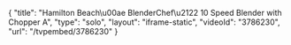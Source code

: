 {
    "title": "Hamilton Beach\u00ae BlenderChef\u2122 10 Speed Blender with Chopper A",
    "type": "solo",
    "layout": "iframe-static",
    "videoId": "3786230",
    "url": "\/tvpembed\/3786230"
}